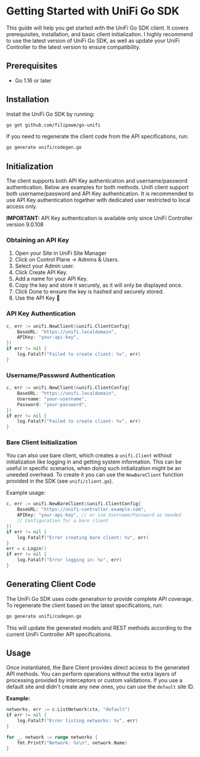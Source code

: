 # Getting Started with UniFi Go SDK

This guide will help you get started with the UniFi Go SDK client. It covers prerequisites, installation, and basic client initialization.
I highly recommend to use the latest version of UniFi Go SDK, as well as update your UniFi Controller to the latest version to ensure compatibility.

## Prerequisites

- Go 1.16 or later

## Installation

Install the UniFi Go SDK by running:

```bash
go get github.com/filipowm/go-unifi
```

If you need to regenerate the client code from the API specifications, run:

```bash
go generate unifi/codegen.go
```

## Initialization

The client supports both API Key authentication and username/password authentication. Below are examples for both methods.
Unifi client support both username/password and API Key authentication. It is recommended to use API Key authentication
together with dedicated user restricted to local access only.

**IMPORTANT:** API Key authentication is available only since UniFi Controller version 9.0.108

### Obtaining an API Key

1. Open your Site in UniFi Site Manager
2. Click on Control Plane -> Admins & Users.
3. Select your Admin user.
4. Click Create API Key.
5. Add a name for your API Key.
6. Copy the key and store it securely, as it will only be displayed once.
7. Click Done to ensure the key is hashed and securely stored.
8. Use the API Key 🎉

### API Key Authentication

```go
c, err := unifi.NewClient(&unifi.ClientConfig{
    BaseURL: "https://unifi.localdomain",
    APIKey: "your-api-key",
})
if err != nil {
    log.Fatalf("Failed to create client: %v", err)
}
```

### Username/Password Authentication

```go
c, err := unifi.NewClient(&unifi.ClientConfig{
    BaseURL: "https://unifi.localdomain",
    Username: "your-username",
    Password: "your-password",
})
if err != nil {
    log.Fatalf("Failed to create client: %v", err)
}
```

### Bare Client Initialization

You can also use bare client, which creates a `unifi.Client` without initialization like logging in and getting system information. This can be useful in specific scenarios, when doing such initialization might be an uneeded overhead. To create it you can use the `NewBareClient` function provided in the SDK (see `unifi/client.go`).

Example usage:

```go
c, err := unifi.NewBareClient(&unifi.ClientConfig{
    BaseURL: "https://unifi-controller.example.com",
    APIKey: "your-api-key", // or use Username/Password as needed
    // Configuration for a bare client
})
if err != nil {
    log.Fatalf("Error creating bare client: %v", err)
}
err = c.Login()
if err != nil {
    log.Fatalf("Error logging in: %v", err)
}
```

## Generating Client Code

The UniFi Go SDK uses code generation to provide complete API coverage. To regenerate the client based on the latest specifications, run:

```bash
go generate unifi/codegen.go
```

This will update the generated models and REST methods according to the current UniFi Controller API specifications.


## Usage

Once instantiated, the Bare Client provides direct access to the generated API methods. You can perform operations without the extra layers of processing provided by interceptors or custom validations.
If you use a default site and didn't create any new ones, you can use the `default` site ID.

**Example:**

```go
networks, err := c.ListNetwork(ctx, "default")
if err != nil {
    log.Fatalf("Error listing networks: %v", err)
}

for _, network := range networks {
    fmt.Printf("Network: %s\n", network.Name)
}
```